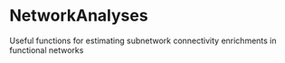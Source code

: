 # NetworkAnalyses
Useful functions for estimating subnetwork connectivity enrichments in functional networks
